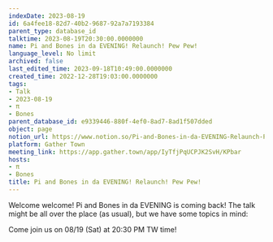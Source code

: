 ```yaml
---
indexDate: 2023-08-19
id: 6a4fee18-82d7-40b2-9687-92a7a7193384
parent_type: database_id
talktime: 2023-08-19T20:30:00.0000000
name: Pi and Bones in da EVENING! Relaunch! Pew Pew!
language_level: No limit
archived: false
last_edited_time: 2023-09-18T10:49:00.0000000
created_time: 2022-12-28T19:03:00.0000000
tags:
- Talk
- 2023-08-19
- π
- Bones
parent_database_id: e9339446-880f-4ef0-8ad7-8ad1f507dded
object: page
notion_url: https://www.notion.so/Pi-and-Bones-in-da-EVENING-Relaunch-Pew-Pew-6a4fee1882d740b2968792a7a7193384
platform: Gather Town
meeting_link: https://app.gather.town/app/IyTfjPqUCPJK2SvH/KPbar
hosts:
- π
- Bones
title: Pi and Bones in da EVENING! Relaunch! Pew Pew!
---
```


Welcome welcome! Pi and Bones in da EVENING is coming back! 
The talk might be all over the place (as usual), but we have some topics in mind:


   
   
   

Come join us on 08/19 (Sat) at 20:30 PM TW time!























